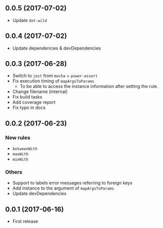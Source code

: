 ## 0.0.5 (2017-07-02)

* Update `dot-wild`


## 0.0.4 (2017-07-02)

* Update dependencies & devDependencies


## 0.0.3 (2017-06-28)

* Switch to `jest` from `mocha` + `power-assert`
* Fix execution timing of `mapArgsToParams`
    - To be able to access the instance information after setting the rule.
* Change filename (internal)
* Fix build tasks
* Add coverage report
* Fix typo in docs


## 0.0.2 (2017-06-23)

### New rules

* `betweenWith`
* `maxWith`
* `minWith`


### Others

* Support to labels error messages referring to foreign keys
* Add instance to the argument of `mapArgsToParams`
* Update devDependencies


## 0.0.1 (2017-06-16)

* First release

